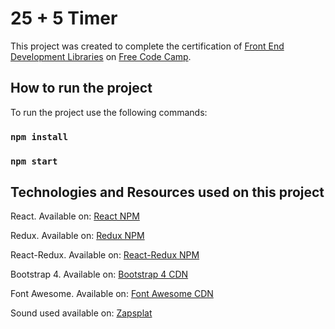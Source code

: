 # 25 + 5 Timer

This project was created to complete the certification of [Front End Development Libraries](https://www.freecodecamp.org/learn/front-end-development-libraries/) on [Free Code Camp](https://www.freecodecamp.org/).

## How to run the project

To run the project use the following commands:

### `npm install`
### `npm start`

## Technologies and Resources used on this project

React. Available on: [React NPM](https://www.npmjs.com/package/react)

Redux. Available on: [Redux NPM](https://www.npmjs.com/package/redux)

React-Redux. Available on: [React-Redux NPM](https://www.npmjs.com/package/react-redux)

Bootstrap 4. Available on: [Bootstrap 4 CDN](https://getbootstrap.com/docs/4.6/getting-started/introduction/)

Font Awesome. Available on: [Font Awesome CDN](https://fontawesome.com/docs/web/setup/use-kit)

Sound used available on: [Zapsplat](Zapsplat.com)